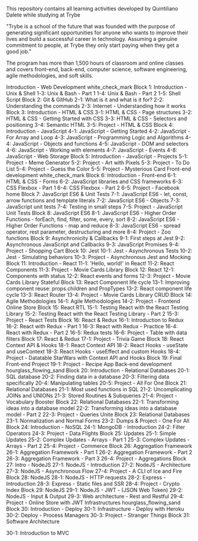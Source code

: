 This repository contains all learning activities developed by Quintiliano Dalete while studying at Trybe

"Trybe is a school of the future that was founded with the purpose of generating significant opportunities for anyone who wants to improve their lives and build a successful career in technology. Assuming a genuine commitment to people, at Trybe they only start paying when they get a good job."

The program has more than 1,500 hours of classroom and online classes and covers front-end, back-end, computer science, software engineering, agile methodologies, and soft skills.

Introduction - Web Development white_check_mark
Block 1: Introduction - Unix & Shell
 1-3: Unix & Bash - Part 1
 1-4: Unix & Bash - Part 2
 1-5: Shell Script
Block 2: Git & GitHub
 2-1: What is it and what is it for?
 2-2: Understanding the commands
 2-3: Internet - Understanding how it works
Block 3: Introduction - HTML & CSS
 3-1: HTML & CSS - Page structures
 3-2: HTML & CSS - Getting Started with CSS
 3-3: HTML & CSS - Selectors and positioning
 3-4: Semantic HTML
 3-5: Project - HTML & CSS
Block 4: Introduction - JavaScript
 4-1: JavaScript - Getting Started
 4-2: JavaScript - For Array and Loop
 4-3: JavaScript - Programming Logic and Algorithms
 4-4: JavaScript - Objects and functions
 4-5: JavaScript - DOM and selectors
 4-6: JavaScript - Working with elements
 4-7: JavaScript - Events
 4-8: JavaScript - Web Storage
Block 5: Introduction - JavaScript - Projects
 5-1: Project - Meme Generator
 5-2: Project - Art with Pixels
 5-3: Project - To Do List
 5-4: Project - Guess the Color
 5-5: Project - Mysterious Card
Front-end development white_check_mark
Block 6: Introduction - Front-end
 6-1: HTML & CSS - Forms
 6-2: JavaScript libraries and CSS frameworks
 6-3: CSS Flexbox - Part 1
 6-4: CSS Flexbox - Part 2
 6-5: Project - Facebook home
Block 7: JavaScript ES6 & Unit Tests
 7-1: JavaScript ES6 - let, const, arrow functions and template literals
 7-2: JavaScript ES6 - Objects
 7-3: JavaScript unit tests
 7-4: Testing in small steps
 7-5: Project - JavaScript Unit Tests
Block 8: JavaScript ES6
 8-1: JavaScript ES6 - Higher Order Functions - forEach, find, filter, some, every, sort
 8-2: JavaScript ES6 - Higher Order Functions - map and reduce
 8-3: JavaScript ES6 - spread operator, rest parameter, destructuring and more
 8-4: Project - Zoo functions
Block 9: Asynchronicity & Callbacks
 9-1: First steps at Jest
 9-2: Asynchronous JavaScript and Callbacks
 9-3: JavaScript Promises
 9-4: Project - Shopping Cart
Block 10: Jest
 10-1: Jest - Asynchronous Tests
 10-2: Jest - Simulating behaviors
 10-3: Project - Asynchronous Jest and Mocking
Block 11: Introduction - React
 11-1: 'Hello, world!' in React!
 11-2: React Components
 11-3: Project - Movie Cards Library
Block 12: React
 12-1: Components with status
 12-2: React events and forms
 12-3: Project - Movie Cards Library Stateful
Block 13: React Component life cycle
 13-1: Improving component reuse: props.children and PropTypes
 13-2: React component life cycle
 13-3: React Router
 13-4: Project - Movie Cards Library CRUD
Block 14: Agile Methodologies
 14-1: Agile Methodologies
 14-2: Project - Frontend Online Store
Block 15: React RTL
 15-1: Testing React with the React Testing Library
 15-2: Testing React with the React Testing Library - Part 2
 15-3: Project - React Tests
Block 16: React & Redux
 16-1: Introduction to Redux
 16-2: React with Redux - Part 1
 16-3: React with Redux - Practice
 16-4: React with Redux - Part 2
 16-5: Redux tests
 16-6: Project - Table with data filters
Block 17: React & Redux
 17-1: Project - Trivia Game
Block 18: React Context API & Hooks
 18-1: React Context API
 18-2: React Hooks - useState and useContext
 18-3: React Hooks - useEffect and custom Hooks
 18-4: Project - Datatable StarWars with Context API and Hooks
Block 19: Final Front-end Project
 19-1: Project - Recipe App
Back-end development hourglass_flowing_sand
Block 20: Introduction - Relational Databases
 20-1: SQL database
 20-2: Finding data in a database
 20-3: Filtering data specifically
 20-4: Manipulating tables
 20-5: Project - All For One
Block 21: Relational Databases
 21-1: Most used functions in SQL
 21-2: Uncomplicating JOINs and UNIONs
 21-3: Stored Routines & Subqueries
 21-4: Project - Vocabulary Booster
Block 22: Relational Databases
 22-1: Transforming ideas into a database model
 22-2: Transforming ideas into a database model - Part 2
 22-3: Project - Queries Unite
Block 23: Relational Databases
 23-1: Normalization and Normal Forms
 23-2: Dumps & Project - One For All
Block 24: Introduction - NoSQL
 24-1: MongoDB - Introduction
 24-2: Filter Operators
 24-3: Project - Data Flights
Block 25: Updates
 25-1: Simple Updates
 25-2: Complex Updates - Arrays - Part 1
 25-3: Complex Updates - Arrays - Part 2
 25-4: Project - Commerce
Block 26: Aggregation Framework
 26-1: Aggregation Framework - Part 1
 26-2: Aggregation Framework - Part 2
 26-3: Aggregation Framework - Part 3
 26-4: Project - Aggregations
Block 27: Intro - NodeJS
 27-1: NodeJS - Introduction
 27-2: NodeJS - Architecture
 27-3: NodeJS - Asynchronous Flow
 27-4: Project - A CLI of Ice and Fire
Block 28: NodeJS
 28-1: NodeJS - HTTP requests
 28-2: Express - Introduction
 28-3: Express - Static files and SSR
 28-4: Project - Crypto Index
Block 29: NodeJS
 29-1: NodeJS - JWT - (JSON Web Token)
 29-2: NodeJS - Input & Output
 29-3: Web architecture - Rest and Restful
 29-4: Project - Online Store with JWT
Infrastructures hourglass_flowing_sand
Block 30: Introduction - Deploy
 30-1: Infrastructure - Deploy with Heroku
 30-2: Deploy - Process Managers
 30-3: Project - Stranger Things
Block 31: Software Architecture

 30-1: Introduction to MVC

